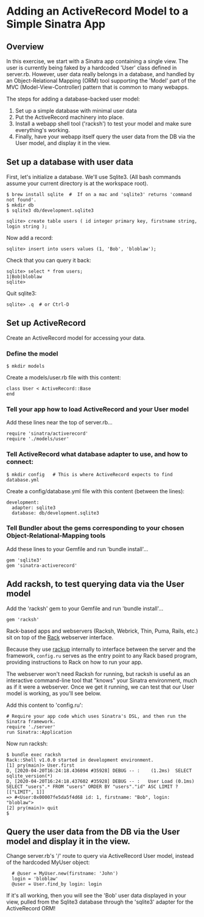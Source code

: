 # Adding an ActiveRecord Model to a Simple Sinatra App

## Overview

In this exercise, we start with a Sinatra app containing a single view.  The user is currently being faked by a hardcoded 'User' class defined in server.rb.  However, user data really belongs in a database, and handled by an Object-Relational Mapping (ORM) tool supporting the 'Model' part of the MVC (Model-View-Controller) pattern that is common to many webapps.

The steps for adding a database-backed user model:
1. Set up a simple database with minimal user data
1. Put the ActiveRecord machinery into place.
1. Install a webapp shell tool ('racksh') to test your model and make sure everything's working.
1. Finally, have your webapp itself query the user data from the DB via the User model, and display it in the view.

## Set up a database with user data
First, let's initialize a database.  We'll use Sqlite3.  (All bash commands assume your current directory is at the workspace root).
```
$ brew install sqlite  #  If on a mac and 'sqlite3' returns 'command not found'.
$ mkdir db
$ sqlite3 db/development.sqlite3

sqlite> create table users ( id integer primary key, firstname string, login string );
```

Now add a record:
```
sqlite> insert into users values (1, 'Bob', 'bloblaw');
```

Check that you can query it back:
```
sqlite> select * from users;
1|Bob|bloblaw
sqlite>
```

Quit sqlite3:
```
sqlite> .q  # or Ctrl-D
```

## Set up ActiveRecord
Create an ActiveRecord model for accessing your data.

### Define the model
```
$ mkdir models
```

Create a models/user.rb file with this content:
```
class User < ActiveRecord::Base
end
```

### Tell your app how to load ActiveRecord and your User model
Add these lines near the top of server.rb...
```
require 'sinatra/activerecord'
require './models/user'
```

### Tell ActiveRecord what database adapter to use, and how to connect:
```
$ mkdir config   # This is where ActiveRecord expects to find database.yml
```

Create a config/database.yml file with this content (between the lines):
```
development:
  adapter: sqlite3
  database: db/development.sqlite3
```

### Tell Bundler about the gems corresponding to your chosen Object-Relational-Mapping tools
Add these lines to your Gemfile and run 'bundle install'...
```
gem 'sqlite3'
gem 'sinatra-activerecord'
```

## Add racksh, to test querying data via the User model
Add the 'racksh' gem to your Gemfile and run 'bundle install'...
```
gem 'racksh'
```
Rack-based apps and webservers (Racksh, Webrick, Thin, Puma, Rails, etc.) sit on top of the [Rack](https://github.com/rack/rack) webserver interface.

Because they use [rackup](https://github.com/rack/rack/wiki/(tutorial)-rackup-howto) internally to interface between the server and the framework, ```config.ru``` serves as the entry point to any Rack based program, providing instructions to Rack on how to run your app.

The webserver won't need Racksh for running, but racksh is useful as an interactive command-line tool that "knows" your Sinatra environment, much as if it were a webserver.  Once we get it running, we can test that our User model is working, as you'll see below.

Add this content to 'config.ru':
```
# Require your app code which uses Sinatra's DSL, and then run the Sinatra framework.
require './server'
run Sinatra::Application
```

Now run racksh:
```
$ bundle exec racksh
Rack::Shell v1.0.0 started in development environment.
[1] pry(main)> User.first
D, [2020-04-20T16:24:18.436094 #35928] DEBUG -- :    (1.2ms)  SELECT sqlite_version(*)
D, [2020-04-20T16:24:18.437602 #35928] DEBUG -- :   User Load (0.1ms)  SELECT "users".* FROM "users" ORDER BY "users"."id" ASC LIMIT ?  [["LIMIT", 1]]
=> #<User:0x00007fe5da5f4d68 id: 1, firstname: "Bob", login: "bloblaw">
[2] pry(main)> quit
$
```

## Query the user data from the DB via the User model and display it in the view.
Change server.rb's '/' route to query via ActiveRecord User model, instead of the hardcoded MyUser object:
```
  # @user = MyUser.new(firstname: 'John')
  login = 'bloblaw'
  @user = User.find_by login: login
```

If it's all working, then you will see the 'Bob' user data displayed in your view, pulled from the Sqlite3 database through the 'sqlite3' adapter for the ActiveRecord ORM!
